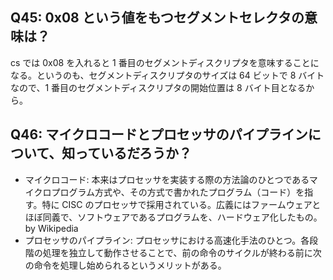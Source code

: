 ## Q45: 0x08 という値をもつセグメントセレクタの意味は？

cs では 0x08 を入れると 1 番目のセグメントディスクリプタを意味することになる。というのも、セグメントディスクリプタのサイズは 64 ビットで 8 バイトなので、1 番目のセグメントディスクリプタの開始位置は 8 バイト目となるから。

## Q46: マイクロコードとプロセッサのパイプラインについて、知っているだろうか？

- マイクロコード: 本来はプロセッサを実装する際の方法論のひとつであるマイクロプログラム方式や、その方式で書かれたプログラム（コード）を指す。特に CISC のプロセッサで採用されている。広義にはファームウェアとほぼ同義で、ソフトウェアであるプログラムを、ハードウェア化したもの。 by Wikipedia
- プロセッサのパイプライン: プロセッサにおける高速化手法のひとつ。各段階の処理を独立して動作させることで、前の命令のサイクルが終わる前に次の命令を処理し始められるというメリットがある。
